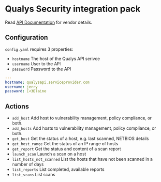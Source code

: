 # Qualys Security integration pack

Read [API Documentation](https://www.qualys.com/docs/qualys-api-v2-user-guide.pdf) for vendor details.

## Configuration

`config.yaml` requires 3 properties:
* `hostname` The host of the Qualys API serivce
* `username` User to the API
* `password` Password to the API

```yaml
---
hostname: qualysapi.serviceprovider.com
username: jerry
password: I<3Elaine
```

## Actions

* `add_host` Add host to vulnerability management, policy compliance, or both.
* `add_hosts` Add hosts to vulnerability management, policy compliance, or both.
* `get_host` Get the status of a host, e.g. last scanned, NETBIOS details
* `get_host_range` Get the status of an IP range of hosts
* `get_report` Get the status and content of a scan report
* `launch_scan` Launch a scan on a host
* `list_hosts_not_scanned` List the hosts that have not been scanned in a number of days
* `list_reports` List completed, available reports
* `list_scans` List scans